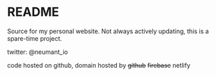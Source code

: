 # README

Source for my personal website. Not always actively updating, this is a spare-time project.

twitter: @neumant_io
 
code hosted on github, domain hosted by ~~github~~ ~~firebase~~ netlify
